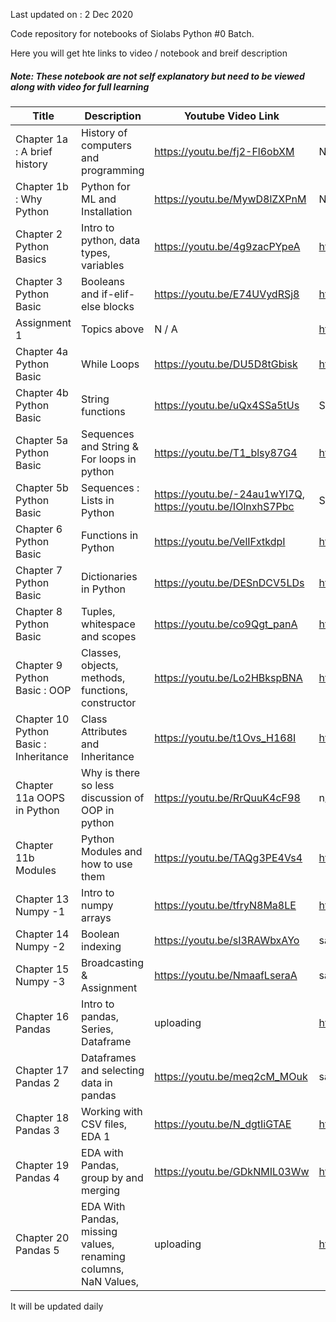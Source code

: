 Last updated on : 2 Dec 2020

Code repository for notebooks of Siolabs Python #0 Batch. 

Here you will get hte links to video / notebook and breif description

##### Note: These notebook are not self explanatory but need to be viewed along with video for full learning


|Title | Description | Youtube Video Link | Notebook link |
|------------|-----------|----------------|----------------|
|Chapter 1a : A brief history | History of computers and programming |https://youtu.be/fj2-Fl6obXM | N /A |
|Chapter 1b : Why Python | Python for ML and Installation | https://youtu.be/MywD8lZXPnM | N /A |
|Chapter 2 Python Basics | Intro to python, data types, variables | https://youtu.be/4g9zacPYpeA | https://github.com/avs20/SioLabsPython0/blob/main/2_PythonBasics.ipynb |
|Chapter 3 Python Basic | Booleans and if-elif-else blocks | https://youtu.be/E74UVydRSj8 | https://github.com/avs20/SioLabsPython0/blob/main/3_Booleans_if_else_and_loops.ipynb|
|Assignment 1 | Topics above | N / A | https://github.com/avs20/SioLabsPython0/blob/main/Assignment_1_Python_Basic_Questions.ipynb |
|Chapter 4a Python Basic | While Loops | https://youtu.be/DU5D8tGbisk | https://github.com/avs20/SioLabsPython0/blob/main/4_Loops_(While_loop).ipynb | 
|Chapter 4b Python Basic | String functions | https://youtu.be/uQx4SSa5tUs | Same as 4a above |
|Chapter 5a Python Basic | Sequences  and String  & For loops in python| https://youtu.be/T1_blsy87G4 | https://github.com/avs20/SioLabsPython0/blob/main/5_Sequences_Strings_and_Lists.ipynb | 
|Chapter 5b Python Basic | Sequences : Lists in Python | https://youtu.be/-24au1wYI7Q, https://youtu.be/IOlnxhS7Pbc | Same as above |
|Chapter 6 Python Basic | Functions in Python | https://youtu.be/VelIFxtkdpI | https://github.com/avs20/SioLabsPython0/blob/main/7_Functions_in_python.ipynb |
|Chapter 7 Python Basic | Dictionaries in Python | https://youtu.be/DESnDCV5LDs | https://github.com/avs20/SioLabsPython0/blob/main/8_Dictionaries_in_python.ipynb|
|Chapter 8 Python Basic | Tuples, whitespace and scopes| https://youtu.be/co9Qgt_panA | https://github.com/avs20/SioLabsPython0/blob/main/9_Tuples_and_other_python_stuff.ipynb |
|Chapter 9 Python Basic : OOP | Classes, objects, methods, functions, constructor | https://youtu.be/Lo2HBkspBNA | https://github.com/avs20/SioLabsPython0/blob/main/10_OOPS_Classes_modules_in_Python.ipynb|
|Chapter 10 Python Basic : Inheritance | Class Attributes and Inheritance | https://youtu.be/t1Ovs_H168I | https://github.com/avs20/SioLabsPython0/blob/main/10_Class_Attributes_Methods_Inheritance_and_Polymorphism.ipynb |
|Chapter 11a OOPS in Python | Why is there so less discussion of OOP in python | https://youtu.be/RrQuuK4cF98 | n/a|
|Chapter 11b Modules | Python Modules and how to use them | https://youtu.be/TAQg3PE4Vs4| https://github.com/avs20/SioLabsPython0/blob/main/11_Modules_in_Pythondemo.ipynb |Chapter 12 File I/o | File IO, context manager, magic commands | https://youtu.be/OiMXAGajYAA | https://github.com/avs20/SioLabsPython0/blob/main/12a_File_IO.ipynb |
|Chapter 13 Numpy -1 | Intro to numpy arrays | https://youtu.be/tfryN8Ma8LE | https://github.com/avs20/SioLabsPython0/blob/main/13_Numpy.ipynb |
|Chapter 14 Numpy -2 | Boolean indexing  | https://youtu.be/sI3RAWbxAYo | same as above|
|Chapter 15 Numpy -3 | Broadcasting & Assignment | https://youtu.be/NmaafLseraA | same as above |
|Chapter 16 Pandas   | Intro to pandas, Series, Dataframe | uploading | https://github.com/avs20/SioLabsPython0/blob/main/14_Pandas.ipynb |
|Chapter 17 Pandas 2   | Dataframes and selecting data in pandas | https://youtu.be/meq2cM_MOuk | same as above |
|Chapter 18 Pandas 3 | Working with CSV files, EDA 1 | https://youtu.be/N_dgtIiGTAE | https://github.com/avs20/SioLabsPython0/blob/main/15_Pandas_2.ipynb |
|Chapter 19 Pandas 4 | EDA with Pandas, group by and merging | https://youtu.be/GDkNMIL03Ww | https://github.com/avs20/SioLabsPython0/blob/main/18_Pandas_4.ipynb |
|Chapter 20 Pandas 5 | EDA With Pandas, missing values, renaming columns, NaN Values, | uploading | https://github.com/avs20/SioLabsPython0/blob/main/19_Pandas_To_the_End.ipynb |


It will be updated daily
